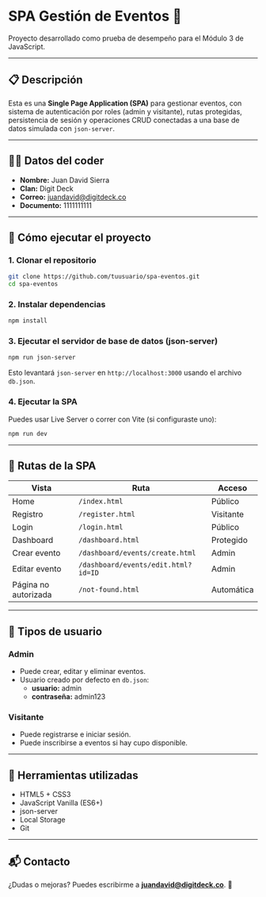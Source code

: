 # SPA Gestión de Eventos 🎉

Proyecto desarrollado como prueba de desempeño para el Módulo 3 de JavaScript.

---

## 📋 Descripción

Esta es una **Single Page Application (SPA)** para gestionar eventos, con sistema de autenticación por roles (admin y visitante), rutas protegidas, persistencia de sesión y operaciones CRUD conectadas a una base de datos simulada con `json-server`.

---

## 🧑‍💻 Datos del coder

- **Nombre:** Juan David Sierra
- **Clan:** Digit Deck
- **Correo:** juandavid@digitdeck.co
- **Documento:** 1111111111

---

## 🚀 Cómo ejecutar el proyecto

### 1. Clonar el repositorio

```bash
git clone https://github.com/tuusuario/spa-eventos.git
cd spa-eventos
```

### 2. Instalar dependencias

```bash
npm install
```

### 3. Ejecutar el servidor de base de datos (json-server)

```bash
npm run json-server
```

Esto levantará `json-server` en `http://localhost:3000` usando el archivo `db.json`.

### 4. Ejecutar la SPA

Puedes usar Live Server o correr con Vite (si configuraste uno):

```bash
npm run dev
```

---

## 🧪 Rutas de la SPA

| Vista                | Ruta                              | Acceso     |
|---------------------|-----------------------------------|------------|
| Home                | `/index.html`                     | Público    |
| Registro            | `/register.html`                  | Visitante  |
| Login               | `/login.html`                     | Público    |
| Dashboard           | `/dashboard.html`                 | Protegido  |
| Crear evento        | `/dashboard/events/create.html`   | Admin      |
| Editar evento       | `/dashboard/events/edit.html?id=ID` | Admin    |
| Página no autorizada| `/not-found.html`                 | Automática |

---

## 👥 Tipos de usuario

### Admin
- Puede crear, editar y eliminar eventos.
- Usuario creado por defecto en `db.json`:
  - **usuario:** admin
  - **contraseña:** admin123

### Visitante
- Puede registrarse e iniciar sesión.
- Puede inscribirse a eventos si hay cupo disponible.

---

## 🧰 Herramientas utilizadas

- HTML5 + CSS3
- JavaScript Vanilla (ES6+)
- json-server
- Local Storage
- Git

---

## 📬 Contacto

¿Dudas o mejoras? Puedes escribirme a **juandavid@digitdeck.co**. 🚀
